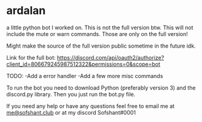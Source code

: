 # ardalan
a little python bot I worked on.
This is not the full version btw. This will not include the mute or warn commands. Those are only on the full version!

Might make the source of the full version public sometime in the future idk.

Link for the full bot: https://discord.com/api/oauth2/authorize?client_id=806679245987512322&permissions=0&scope=bot

TODO:
-Add a error handler
-Add a few more misc commands

To run the bot you need to download Python (preferably version 3) and the discord.py library. Then you just run the bot.py file.

If you need any help or have any questions feel free to email me at me@sofshant.club or at my discord Sofshant#0001

